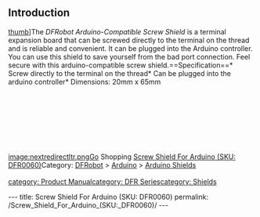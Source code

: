 <h2 id="introduction">Introduction</h2>
<p><a href="image:Screw_Shield_For_Arduino.jpg" title="wikilink">thumb</a>]The <em>DFRobot Arduino-Compatible Screw Shield</em> is a terminal expansion board that can be screwed directly to the terminal on the thread and is reliable and convenient. It can be plugged into the Arduino controller. You can use this shield to save yourself from the bad port connection. Feel secure with this arduino-compatible screw shield.==Specification==* Screw directly to the terminal on the thread* Can be plugged into the arduino controller* Dimensions: 20mm x 65mm<br /><br /><br /><br /><br /><br /><br /><br /><br /><a href="image:nextredirectltr.png" title="wikilink">image:nextredirectltr.pngGo</a> Shopping <a href="https://www.dfrobot.com/product-71.html">Screw Shield For Arduino (SKU: DFR0060)</a>Category: <u><a href="https://www.dfrobot.com/">DFRobot</a></u> &gt; <u><a href="https://www.dfrobot.com/category-35.html">Arduino</a></u> &gt; <u><a href="https://www.dfrobot.com/category-124.html">Arduino Shields</a></u><br /><br /><a href="category:_Product_Manual" title="wikilink">category: Product Manual</a><a href="category:_DFR_Series" title="wikilink">category: DFR Series</a><a href="category:_Shields" title="wikilink">category: Shields</a></p>---
title: Screw Shield For Arduino (SKU: DFR0060)
permalink: /Screw_Shield_For_Arduino_(SKU:_DFR0060)/
---

